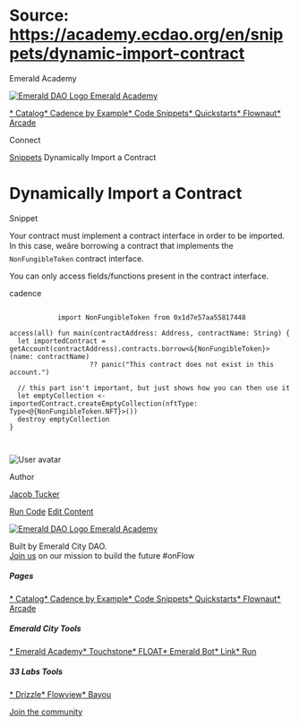 # Source: https://academy.ecdao.org/en/snippets/dynamic-import-contract

Emerald Academy





[![Emerald DAO Logo](/ea-logo.png)
Emerald Academy](/en/)


[* Catalog](/en/catalog)[* Cadence by Example](/en/cadence-by-example)[* Code Snippets](/en/snippets)[* Quickstarts](/en/quickstarts)[* Flownaut](https://flownaut.ecdao.org)[* Arcade](https://arcade.ecdao.org)

Connect



[Snippets](/en/snippets)
Dynamically Import a Contract

# Dynamically Import a Contract

Snippet

Your contract must implement a contract interface in order to be imported. In this case, weâre borrowing a contract that implements the `NonFungibleToken` contract interface.

You can only access fields/functions present in the contract interface.

cadence

```
		
			import NonFungibleToken from 0x1d7e57aa55817448

access(all) fun main(contractAddress: Address, contractName: String) {
  let importedContract = getAccount(contractAddress).contracts.borrow<&{NonFungibleToken}>(name: contractName)
                    ?? panic("This contract does not exist in this account.")

  // this part isn't important, but just shows how you can then use it
  let emptyCollection <- importedContract.createEmptyCollection(nftType: Type<@{NonFungibleToken.NFT}>())
  destroy emptyCollection
}
		 
	
```

![User avatar](/avatars/jacob.jpeg)

Author

[Jacob Tucker](https://twitter.com/jacobmtucker)

[Run Code](https://run.ecdao.org?code=aW1wb3J0IE5vbkZ1bmdpYmxlVG9rZW4gZnJvbSAweDFkN2U1N2FhNTU4MTc0NDgKCnB1YiBmdW4gbWFpbihjb250cmFjdEFkZHJlc3M6IEFkZHJlc3MsIGNvbnRyYWN0TmFtZTogU3RyaW5nKTogVUludDY0IHsKICBsZXQgY29udHJhY3QgPSBnZXRBY2NvdW50KGNvbnRyYWN0QWRkcmVzcykuY29udHJhY3RzLmJvcnJvdzwmTm9uRnVuZ2libGVUb2tlbj4obmFtZTogY29udHJhY3ROYW1lKQogICAgICAgICAgICAgICAgICAgID8%2FIHBhbmljKCJUaGlzIGNvbnRyYWN0IGRvZXMgbm90IGV4aXN0IGluIHRoaXMgYWNjb3VudC4iKQoKICByZXR1cm4gY29udHJhY3QudG90YWxTdXBwbHkKfQ%3D%3D&network=mainnet&args=eyJjb250cmFjdEFkZHJlc3MiOiIweDJkNGMzY2FmZmJlYWI4NDUiLCJjb250cmFjdE5hbWUiOiJGTE9BVCJ9)
[Edit Content](https://github.com/emerald-dao/emerald-academy-v2/tree/main/src/lib/content/snippets/dynamic-import-contract/readme.md)



[![Emerald DAO Logo](/ea-logo.png)
Emerald Academy](/en/)

Built by Emerald City DAO.  
[Join us](https://discord.gg/emerald-city-906264258189332541) on our mission to build the future #onFlow

##### Pages

[* Catalog](/en/catalog)[* Cadence by Example](/en/cadence-by-example)[* Code Snippets](/en/snippets)[* Quickstarts](/en/quickstarts)[* Flownaut](https://flownaut.ecdao.org)[* Arcade](https://arcade.ecdao.org)


##### Emerald City Tools

[* Emerald Academy](https://academy.ecdao.org/)[* Touchstone](https://touchstone.city/)[* FLOAT](https://floats.city/)[* Emerald Bot](https://bot.ecdao.org/)[* Link](https://link.ecdao.org/)[* Run](https://run.ecdao.org/)


##### 33 Labs Tools

[* Drizzle](https://drizzle33.app/)[* Flowview](https://flowview.app/)[* Bayou](https://bayou33.app/)

[Join the community](https://discord.gg/emerald-city-906264258189332541)